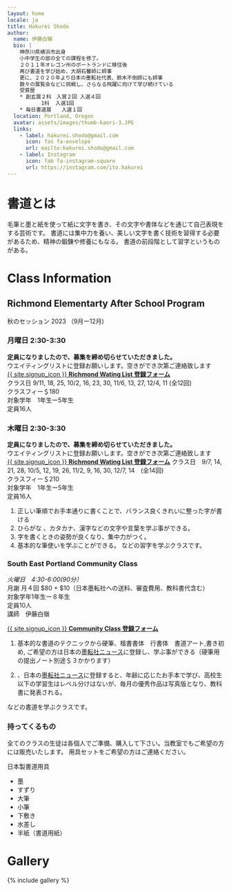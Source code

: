 ```yaml
---
layout: home
locale: ja
title: Hakurei Shodo
author:
  name: 伊藤白嶺
  bio: |
    神奈川県横浜市出身
    小中学生の部の全ての課程を修了。
    ２０１１年オレゴン州のポートランドに移住後
    再び書道を学び始め、大胡石馨師に師事
    更に、２０２０年より日本の墨転社代表、鈴木不倒師にも師事
    数々の展覧会などに挑戦し、さらなる飛躍に向けて学び続けている  
    受賞歴
    * 創玄展２科　入賞２回 入選４回
           1科  入選1回
    * 毎日書道展　　入選１回
  location: Portland, Oregon
  avatar: assets/images/thumb-kaori-3.JPG
  links:
    - label: hakurei.shodo@gmail.com
      icon: fas fa-envelope
      url: mailto:hakurei.shodo@gmail.com
    - label: Instagram
      icon: fab fa-instagram-square
      url: https://instagram.com/ito.hakurei
---
```


# 書道とは
毛筆と墨と紙を使って紙に文字を書き、その文字や書体などを通じて自己表現をする芸術です。
書道には集中力を養い、美しい文字を書く技術を習得する必要があるため、精神の鍛錬や修養にもなる。
書道の前段階として習字というものがある。

# Class Information

## Richmond Elementarty After School Program
秋のセッション 2023 （9月ー12月)　　

### 月曜日  2:30-3:30

**定員になりましたので、募集を締め切らせていただきました。**   
ウエイティングリストに登録お願いします。空きができ次第ご連絡致します  
[{{ site.signup_icon }} **Richmond Wating List 登録フォーム**](https://docs.google.com/forms/d/1hV4xh1XNWTXiW24LnEA69TIH8dqmIhFAeVuYQCDiP7c/edit?usp=forms_home&ths=true)  
クラス日  9/11, 18, 25, 10/2, 16, 23, 30, 11/6, 13, 27, 12/4, 11  (全12回)    
クラスフィー＄180   
対象学年　1年生ー5年生      
定員16人     


### 木曜日  2:30-3:30 

**定員になりましたので、募集を締め切らせていただきました。**   
ウエイティングリストに登録お願いします。空きができ次第ご連絡致します  
[{{ site.signup_icon }} **Richmond Wating List 登録フォーム**](https://docs.google.com/forms/d/e/1FAIpQLSd6uHH5J-kEzRoHWe0KcOFTBPsBIM9gzE2iLNZVF2Qv8c4ilw/viewform?usp=sf_link)
  クラス日　9/7, 14, 21, 28, 10/5, 12, 19, 26, 11/2, 9, 16, 30, 12/7, 14　(全14回)  
クラスフィー＄210  
対象学年　1年生ー5年生   
定員16人    

1. 正しい筆順でお手本通りに書くことで、バランス良くきれいに整った字が書ける
1. ひらがな 、カタカナ、漢字などの文字や言葉を学ぶ事ができる。
1. 字を書くときの姿勢が良くなり、集中力がつく。
1. 基本的な筆使いを学ぶことができる。
などの習字を学ぶクラスです。

### South East Portland Community Class
*火曜日　4:30-6:00(90分）*  
月謝 月４回 $80 + $10（日本墨転社への送料、審査費用、教科書代含む）  
対象学年1年生ー８年生  
定員10人  
講師　伊藤白嶺

[{{ site.signup_icon }} **Community Class 登録フォーム**](https://docs.google.com/forms/d/e/1FAIpQLScurAdwcBXua-8XVPtv0IQVKDor9nW6C7T8IkEdIVvplwct5w/viewform?usp=sf_link)


1. 基本的な書道のテクニックから硬筆、楷書書体　行書体　書道アート,書き初め, ご希望の方は日本の[墨転社ニュース](https://www.bokutensha.com)に登録し、学ぶ事ができる（硬筆用の提出ノート別途＄３かかります）

1. 、日本の[墨転社ニュース](https://www.bokutensha.com)に登録すると、年齢に応じたお手本で学び、高校生以下の学習生はレベル分けはないが、毎月の優秀作品は写真版となり、教科書に発表される。

などの書道を学ぶクラスです。

### 持ってくるもの
全てのクラスの生徒は各個人でご準備、購入して下さい。当教室でもご希望の方には販売いたします。
用具セットをご希望の方はご連絡ください。

日本製書道用具
* 墨
* すずり
* 大筆
* 小筆
* 下敷き
* 水差し
* 半紙（書道用紙）

# Gallery

{% include gallery %}
